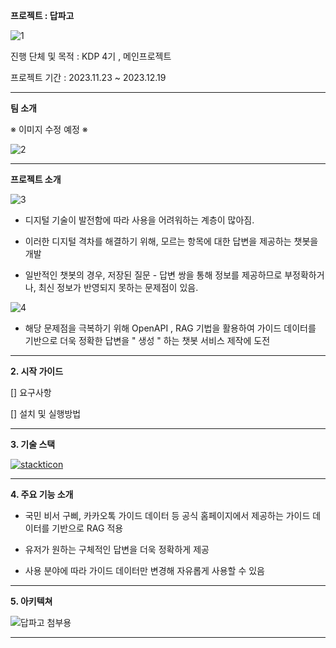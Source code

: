 **프로젝트 : 답파고**

![1](https://github.com/minzy213/mallangmallang/assets/140465121/3693333f-0f39-4553-a43f-54f6a29671a0)

진행 단체 및 목적 : KDP 4기 , 메인프로젝트

프로젝트 기간 : 2023.11.23 ~ 2023.12.19

---

**팀 소개**

※ 이미지 수정 예정 ※

![2](https://github.com/minzy213/mallangmallang/assets/140465121/0c04b042-57c6-47f8-a038-76f35675d439)

---

**프로젝트 소개**

![3](https://github.com/minzy213/mallangmallang/assets/140465121/e1e94200-aa24-4d0b-b636-43bb0a19408f)

- 디지털 기술이 발전함에 따라 사용을 어려워하는 계층이 많아짐.

- 이러한 디지털 격차를 해결하기 위해, 모르는 항목에 대한 답변을 제공하는 챗봇을 개발

- 일반적인 챗봇의 경우, 저장된 질문 - 답변 쌍을 통해 정보를 제공하므로 부정확하거나, 최신 정보가 반영되지 못하는 문제점이 있음. 

![4](https://github.com/minzy213/mallangmallang/assets/140465121/08046a99-dc01-4aaa-bec3-3e3c50a23b2b)

- 해당 문제점을 극복하기 위해 OpenAPI , RAG 기법을 활용하여 가이드 데이터를 기반으로 더욱 정확한 답변을 " 생성 " 하는 챗봇 서비스 제작에 도전

---

**2. 시작 가이드**

[] 요구사항

[] 설치 및 실행방법

---

**3. 기술 스택**

[![stackticon](https://firebasestorage.googleapis.com/v0/b/stackticon-81399.appspot.com/o/images%2F1710301223585?alt=media&token=6be2ef24-0387-4fd7-b4bf-8cff53bce38a)](https://github.com/msdio/stackticon)

---

**4. 주요 기능 소개**

- 국민 비서 구삐, 카카오톡 가이드 데이터 등 공식 홈페이지에서 제공하는 가이드 데이터를 기반으로 RAG 적용

- 유저가 원하는 구체적인 답변을 더욱 정확하게 제공

- 사용 분야에 따라 가이드 데이터만 변경해 자유롭게 사용할 수 있음

---

**5. 아키텍쳐**

![답파고 첨부용](https://github.com/minzy213/mallangmallang/assets/140465121/bc5fa0c2-da71-46cd-9832-26aa959a69a2)

---

